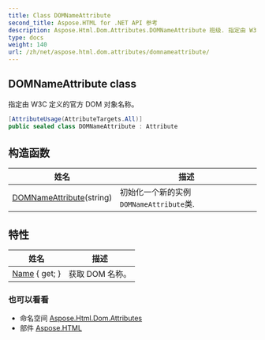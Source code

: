```yaml
---
title: Class DOMNameAttribute
second_title: Aspose.HTML for .NET API 参考
description: Aspose.Html.Dom.Attributes.DOMNameAttribute 班级. 指定由 W3C 定义的官方 DOM 对象名称
type: docs
weight: 140
url: /zh/net/aspose.html.dom.attributes/domnameattribute/
---
```

## DOMNameAttribute class

指定由 W3C 定义的官方 DOM 对象名称。

```csharp
[AttributeUsage(AttributeTargets.All)]
public sealed class DOMNameAttribute : Attribute
```

## 构造函数

| 姓名 | 描述 |
| --- | --- |
| [DOMNameAttribute](domnameattribute/)(string) | 初始化一个新的实例`DOMNameAttribute`类. |

## 特性

| 姓名 | 描述 |
| --- | --- |
| [Name](../../aspose.html.dom.attributes/domnameattribute/name/) { get; } | 获取 DOM 名称。 |

### 也可以看看

* 命名空间 [Aspose.Html.Dom.Attributes](../../aspose.html.dom.attributes/)
* 部件 [Aspose.HTML](../../)


